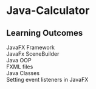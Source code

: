 # Java-Calculator

<h2>Learning Outcomes</h2>
JavaFX Framework<br>
JavaFx SceneBuilder<br>
Java OOP<br>
FXML files<br>
Java Classes<br>
Setting event listeners in JavaFX<br>
